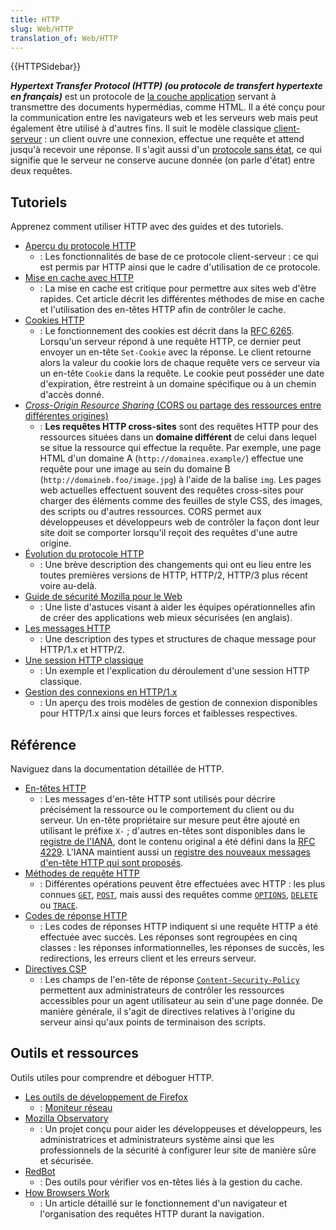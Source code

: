 ```yaml
---
title: HTTP
slug: Web/HTTP
translation_of: Web/HTTP
---
```

{{HTTPSidebar}}

**_<i lang="en">Hypertext Transfer Protocol</i> (HTTP) (ou protocole de transfert hypertexte en français)_** est un protocole de [la couche application](https://fr.wikipedia.org/wiki/Couche_application) servant à transmettre des documents hypermédias, comme HTML. Il a été conçu pour la communication entre les navigateurs web et les serveurs web mais peut également être utilisé à d'autres fins. Il suit le modèle classique [client-serveur](https://fr.wikipedia.org/wiki/Client-serveur)&nbsp;: un client ouvre une connexion, effectue une requête et attend jusqu'à recevoir une réponse. Il s'agit aussi d'un [protocole sans état](https://fr.wikipedia.org/wiki/Protocole_sans_%C3%A9tat), ce qui signifie que le serveur ne conserve aucune donnée (on parle d'état) entre deux requêtes.

## Tutoriels

Apprenez comment utiliser HTTP avec des guides et des tutoriels.

- [Aperçu du protocole HTTP](/fr/docs/Web/HTTP/Overview)
  - : Les fonctionnalités de base de ce protocole client-serveur : ce qui est permis par HTTP ainsi que le cadre d'utilisation de ce protocole.
- [Mise en cache avec HTTP](/fr/docs/Web/HTTP/Caching)
  - : La mise en cache est critique pour permettre aux sites web d'être rapides. Cet article décrit les différentes méthodes de mise en cache et l'utilisation des en-têtes HTTP afin de contrôler le cache.
- [Cookies HTTP](/fr/docs/Web/HTTP/Cookies)
  - : Le fonctionnement des cookies est décrit dans la [RFC 6265](https://tools.ietf.org/html/rfc6265). Lorsqu'un serveur répond à une requête HTTP, ce dernier peut envoyer un en-tête `Set-Cookie` avec la réponse. Le client retourne alors la valeur du cookie lors de chaque requête vers ce serveur via un en-tête `Cookie` dans la requête. Le cookie peut posséder une date d'expiration, être restreint à un domaine spécifique ou à un chemin d'accès donné.
- [<i lang="en">Cross-Origin Resource Sharing</i> (CORS ou partage des ressources entre différentes origines)](/fr/docs/Web/HTTP/CORS)
  - : **Les requêtes HTTP cross-sites** sont des requêtes HTTP pour des ressources situées dans un **domaine différent** de celui dans lequel se situe la ressource qui effectue la requête. Par exemple, une page HTML d'un domaine A (`http://domainea.example/`) effectue une requête pour une image au sein du domaine B (`http://domaineb.foo/image.jpg`) à l'aide de la balise `img`. Les pages web actuelles effectuent souvent des requêtes cross-sites pour charger des éléments comme des feuilles de style CSS, des images, des scripts ou d'autres ressources. CORS permet aux développeuses et développeurs web de contrôler la façon dont leur site doit se comporter lorsqu'il reçoit des requêtes d'une autre origine.
- [Évolution du protocole HTTP](/fr/docs/Web/HTTP/Basics_of_HTTP/Evolution_of_HTTP)
  - : Une brève description des changements qui ont eu lieu entre les toutes premières versions de HTTP, HTTP/2, HTTP/3 plus récent voire au-delà.
- [Guide de sécurité Mozilla pour le Web](https://wiki.mozilla.org/Security/Guidelines/Web_Security)
  - : Une liste d'astuces visant à aider les équipes opérationnelles afin de créer des applications web mieux sécurisées (en anglais).
- [Les messages HTTP](/fr/docs/Web/HTTP/Messages)
  - : Une description des types et structures de chaque message pour HTTP/1.x et HTTP/2.
- [Une session HTTP classique](/fr/docs/Web/HTTP/Session)
  - : Un exemple et l'explication du déroulement d'une session HTTP classique.
- [Gestion des connexions en HTTP/1.x](/fr/docs/Web/HTTP/Connection_management_in_HTTP_1.x)
  - : Un aperçu des trois modèles de gestion de connexion disponibles pour HTTP/1.x ainsi que leurs forces et faiblesses respectives.

## Référence

Naviguez dans la documentation détaillée de HTTP.

- [En-têtes HTTP](/fr/docs/Web/HTTP/Headers)
  - : Les messages d'en-tête HTTP sont utilisés pour décrire précisément la ressource ou le comportement du client ou du serveur. Un en-tête propriétaire sur mesure peut être ajouté en utilisant le préfixe `X-` ; d'autres en-têtes sont disponibles dans le [registre de l'IANA](https://www.iana.org/assignments/message-headers/perm-headers.html), dont le contenu original a été défini dans la [RFC 4229](https://tools.ietf.org/html/rfc4229). L'IANA maintient aussi un [registre des nouveaux messages d'en-tête HTTP qui sont proposés](https://www.iana.org/assignments/message-headers/prov-headers.html).
- [Méthodes de requête HTTP](/fr/docs/Web/HTTP/Methods)
  - : Différentes opérations peuvent être effectuées avec HTTP : les plus connues [`GET`](/fr/docs/Web/HTTP/Methods/GET), [`POST`](/fr/docs/Web/HTTP/Methods/POST), mais aussi des requêtes comme [`OPTIONS`](/fr/docs/Web/HTTP/Methods/OPTIONS), [`DELETE`](/fr/docs/Web/HTTP/Methods/DELETE) ou [`TRACE`](/fr/docs/Web/HTTP/Methods/TRACE).
- [Codes de réponse HTTP](/fr/docs/Web/HTTP/Response_codes)
  - : Les codes de réponses HTTP indiquent si une requête HTTP a été effectuée avec succès. Les réponses sont regroupées en cinq classes : les réponses informationnelles, les réponses de succès, les redirections, les erreurs client et les erreurs serveur.
- [Directives CSP](/fr/docs/Web/HTTP/Headers/Content-Security-Policy)
  - : Les champs de l'en-tête de réponse [`Content-Security-Policy`](/fr/docs/Web/HTTP/Headers/Content-Security-Policy) permettent aux administrateurs de contrôler les ressources accessibles pour un agent utilisateur au sein d'une page donnée. De manière générale, il s'agit de directives relatives à l'origine du serveur ainsi qu'aux points de terminaison des scripts.

## Outils et ressources

Outils utiles pour comprendre et déboguer HTTP.

- [Les outils de développement de Firefox](/fr/docs/Tools)
  - : [Moniteur réseau](/fr/docs/Tools/Network_Monitor)
- [Mozilla Observatory](https://observatory.mozilla.org/)
  - : Un projet conçu pour aider les développeuses et développeurs, les administratrices et administrateurs système ainsi que les professionnels de la sécurité à configurer leur site de manière sûre et sécurisée.
- [RedBot](https://redbot.org/)
  - : Des outils pour vérifier vos en-têtes liés à la gestion du cache.
- [How Browsers Work](https://www.html5rocks.com/en/tutorials/internals/howbrowserswork/)
  - : Un article détaillé sur le fonctionnement d'un navigateur et l'organisation des requêtes HTTP durant la navigation.
